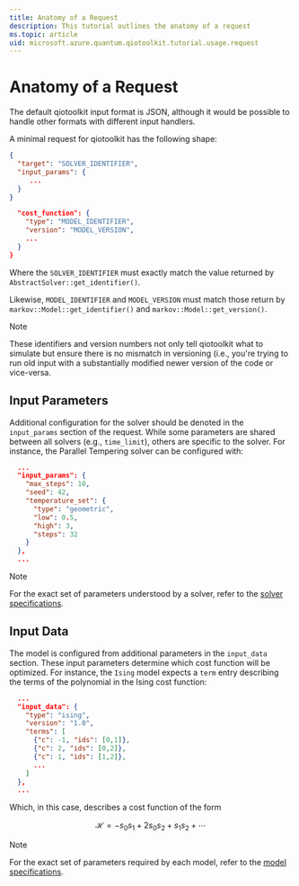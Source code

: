 ```yaml
---
title: Anatomy of a Request
description: This tutorial outlines the anatomy of a request
ms.topic: article
uid: microsoft.azure.quantum.qiotoolkit.tutorial.usage.request
---
```


Anatomy of a Request
====================

The default qiotoolkit input format is JSON, although it would be possible to handle
other formats with different input handlers.

A minimal request for qiotoolkit has the following shape:

```json
{
  "target": "SOLVER_IDENTIFIER",
  "input_params": {
     ...
  }
}
```

```json
  "cost_function": {
    "type": "MODEL_IDENTIFIER",
    "version": "MODEL_VERSION",
    ...
  }
}
```

Where the `SOLVER_IDENTIFIER` must exactly match the
value returned by `AbstractSolver::get_identifier()`.

Likewise, `MODEL_IDENTIFIER` and `MODEL_VERSION` must match those 
return by `markov::Model::get_identifier()` and `markov::Model::get_version()`.

> [!NOTE]
> These identifiers and version numbers not only tell qiotoolkit what to simulate
> but ensure there is no mismatch in versioning (i.e., you're trying to run old
> input with a substantially modified newer version of the code or vice-versa.

## Input Parameters

Additional configuration for the solver should be denoted in the `input_params`
section of the request. While some parameters are shared between all solvers
(e.g., `time_limit`), others are specific to the solver. For instance, the
Parallel Tempering solver can be configured with:

```json
  ...
  "input_params": {
    "max_steps": 10,
    "seed": 42,
    "temperature_set": {
      "type": "geometric",
      "low": 0.5,
      "high": 3,
      "steps": 32
    }
  },
  ...
```

> [!NOTE]
> For the exact set of parameters understood by a solver, refer to the [solver
> specifications](../spec/request/solver/index.md).

## Input Data

The model is configured from additional parameters in the `input_data` section.
These input parameters determine which cost function will be optimized. For
instance, the `Ising` model expects a `term` entry describing the terms of the
polynomial in the Ising cost function:

```json
  ...
  "input_data": {
    "type": "ising",
    "version": "1.0",
    "terms": [
      {"c": -1, "ids": [0,1]},
      {"c": 2, "ids": [0,2]},
      {"c": 1, "ids": [1,2]},
      ...
    ]
  },
  ...
```

Which, in this case, describes a cost function of the form

```math
  \mathcal{H} = -s_0s_1 + 2s_0s_2 + s_1s_2 + \cdots
```

> [!NOTE]
> For the exact set of parameters required by each model, refer to the [model
> specifications](../spec/request/model/index.md).
